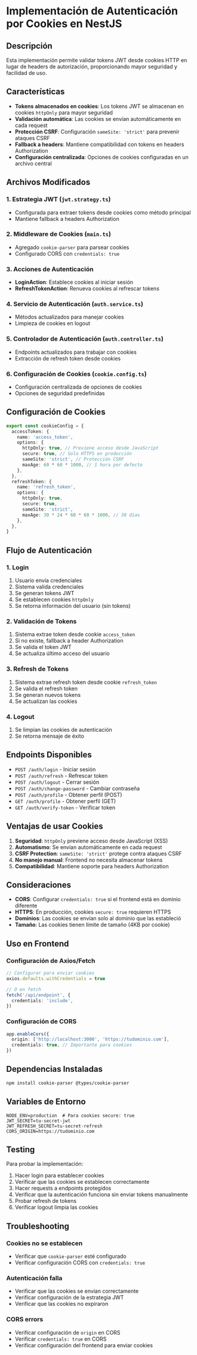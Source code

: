 # Implementación de Autenticación por Cookies en NestJS

## Descripción

Esta implementación permite validar tokens JWT desde cookies HTTP en lugar de headers de autorización, proporcionando mayor seguridad y facilidad de uso.

## Características

- **Tokens almacenados en cookies**: Los tokens JWT se almacenan en cookies `httpOnly` para mayor seguridad
- **Validación automática**: Las cookies se envían automáticamente en cada request
- **Protección CSRF**: Configuración `sameSite: 'strict'` para prevenir ataques CSRF
- **Fallback a headers**: Mantiene compatibilidad con tokens en headers Authorization
- **Configuración centralizada**: Opciones de cookies configuradas en un archivo central

## Archivos Modificados

### 1. Estrategia JWT (`jwt.strategy.ts`)

- Configurada para extraer tokens desde cookies como método principal
- Mantiene fallback a headers Authorization

### 2. Middleware de Cookies (`main.ts`)

- Agregado `cookie-parser` para parsear cookies
- Configurado CORS con `credentials: true`

### 3. Acciones de Autenticación

- **LoginAction**: Establece cookies al iniciar sesión
- **RefreshTokenAction**: Renueva cookies al refrescar tokens

### 4. Servicio de Autenticación (`auth.service.ts`)

- Métodos actualizados para manejar cookies
- Limpieza de cookies en logout

### 5. Controlador de Autenticación (`auth.controller.ts`)

- Endpoints actualizados para trabajar con cookies
- Extracción de refresh token desde cookies

### 6. Configuración de Cookies (`cookie.config.ts`)

- Configuración centralizada de opciones de cookies
- Opciones de seguridad predefinidas

## Configuración de Cookies

```typescript
export const cookieConfig = {
  accessToken: {
    name: 'access_token',
    options: {
      httpOnly: true, // Previene acceso desde JavaScript
      secure: true, // Solo HTTPS en producción
      sameSite: 'strict', // Protección CSRF
      maxAge: 60 * 60 * 1000, // 1 hora por defecto
    },
  },
  refreshToken: {
    name: 'refresh_token',
    options: {
      httpOnly: true,
      secure: true,
      sameSite: 'strict',
      maxAge: 30 * 24 * 60 * 60 * 1000, // 30 días
    },
  },
}
```

## Flujo de Autenticación

### 1. Login

1. Usuario envía credenciales
2. Sistema valida credenciales
3. Se generan tokens JWT
4. Se establecen cookies `httpOnly`
5. Se retorna información del usuario (sin tokens)

### 2. Validación de Tokens

1. Sistema extrae token desde cookie `access_token`
2. Si no existe, fallback a header Authorization
3. Se valida el token JWT
4. Se actualiza último acceso del usuario

### 3. Refresh de Tokens

1. Sistema extrae refresh token desde cookie `refresh_token`
2. Se valida el refresh token
3. Se generan nuevos tokens
4. Se actualizan las cookies

### 4. Logout

1. Se limpian las cookies de autenticación
2. Se retorna mensaje de éxito

## Endpoints Disponibles

- `POST /auth/login` - Iniciar sesión
- `POST /auth/refresh` - Refrescar token
- `POST /auth/logout` - Cerrar sesión
- `POST /auth/change-password` - Cambiar contraseña
- `POST /auth/profile` - Obtener perfil (POST)
- `GET /auth/profile` - Obtener perfil (GET)
- `GET /auth/verify-token` - Verificar token

## Ventajas de usar Cookies

1. **Seguridad**: `httpOnly` previene acceso desde JavaScript (XSS)
2. **Automatismo**: Se envían automáticamente en cada request
3. **CSRF Protection**: `sameSite: 'strict'` protege contra ataques CSRF
4. **No manejo manual**: Frontend no necesita almacenar tokens
5. **Compatibilidad**: Mantiene soporte para headers Authorization

## Consideraciones

- **CORS**: Configurar `credentials: true` si el frontend está en dominio diferente
- **HTTPS**: En producción, cookies `secure: true` requieren HTTPS
- **Dominios**: Las cookies se envían solo al dominio que las estableció
- **Tamaño**: Las cookies tienen límite de tamaño (4KB por cookie)

## Uso en Frontend

### Configuración de Axios/Fetch

```typescript
// Configurar para enviar cookies
axios.defaults.withCredentials = true

// O en fetch
fetch('/api/endpoint', {
  credentials: 'include',
})
```

### Configuración de CORS

```typescript
app.enableCors({
  origin: ['http://localhost:3000', 'https://tudominio.com'],
  credentials: true, // Importante para cookies
})
```

## Dependencias Instaladas

```bash
npm install cookie-parser @types/cookie-parser
```

## Variables de Entorno

```env
NODE_ENV=production  # Para cookies secure: true
JWT_SECRET=tu-secret-jwt
JWT_REFRESH_SECRET=tu-secret-refresh
CORS_ORIGIN=https://tudominio.com
```

## Testing

Para probar la implementación:

1. Hacer login para establecer cookies
2. Verificar que las cookies se establecen correctamente
3. Hacer requests a endpoints protegidos
4. Verificar que la autenticación funciona sin enviar tokens manualmente
5. Probar refresh de tokens
6. Verificar logout limpia las cookies

## Troubleshooting

### Cookies no se establecen

- Verificar que `cookie-parser` esté configurado
- Verificar configuración CORS con `credentials: true`

### Autenticación falla

- Verificar que las cookies se envían correctamente
- Verificar configuración de la estrategia JWT
- Verificar que las cookies no expiraron

### CORS errors

- Verificar configuración de `origin` en CORS
- Verificar `credentials: true` en CORS
- Verificar configuración del frontend para enviar cookies

